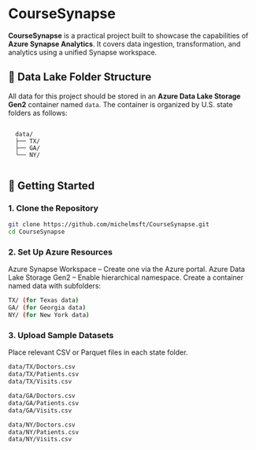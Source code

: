 # CourseSynapse

**CourseSynapse** is a practical project built to showcase the capabilities of **Azure Synapse Analytics**. It covers data ingestion, transformation, and analytics using a unified Synapse workspace.

## 📁 Data Lake Folder Structure

All data for this project should be stored in an **Azure Data Lake Storage Gen2** container named `data`. The container is organized by U.S. state folders as follows:

<pre><code>
  data/ 
  ├── TX/ 
  ├── GA/ 
  └── NY/
 </code></pre>

## 🚀 Getting Started

### 1. Clone the Repository

```bash
git clone https://github.com/michelmsft/CourseSynapse.git
cd CourseSynapse
```
### 2. Set Up Azure Resources
Azure Synapse Workspace – Create one via the Azure portal.
Azure Data Lake Storage Gen2 – Enable hierarchical namespace.
Create a container named data with subfolders:

```bash
TX/ (for Texas data)
GA/ (for Georgia data)
NY/ (for New York data)
```

### 3. Upload Sample Datasets
Place relevant CSV or Parquet files in each state folder.

```bash
data/TX/Doctors.csv
data/TX/Patients.csv
data/TX/Visits.csv

data/GA/Doctors.csv
data/GA/Patients.csv
data/GA/Visits.csv

data/NY/Doctors.csv
data/NY/Patients.csv
data/NY/Visits.csv
```
